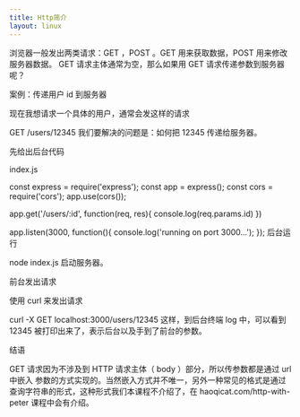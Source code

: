 ```yaml
---
title: Http简介
layout: linux
---
```


浏览器一般发出两类请求：GET ，POST 。GET 用来获取数据，POST 用来修改服务器数据。 GET 请求主体通常为空，那么如果用 GET 请求传递参数到服务器呢？

案例：传递用户 id 到服务器

现在我想请求一个具体的用户，通常会发这样的请求

GET /users/12345
我们要解决的问题是：如何把 12345 传递给服务器。

先给出后台代码

index.js

const express =  require('express');
const app = express();
const cors = require('cors');
app.use(cors());


app.get('/users/:id', function(req, res){
  console.log(req.params.id)
})

app.listen(3000, function(){
  console.log('running on port 3000...');
});
后台运行

node index.js
启动服务器。

前台发出请求

使用 curl 来发出请求

curl -X GET localhost:3000/users/12345
这样，到后台终端 log 中，可以看到 12345 被打印出来了，表示后台以及手到了前台的参数。

结语

GET 请求因为不涉及到 HTTP 请求主体（ body ）部分，所以传参数都是通过 url 中嵌入 参数的方式实现的。当然嵌入方式并不唯一，另外一种常见的格式是通过查询字符串的形式，这种形式我们本课程不介绍了，在 haoqicat.com/http-with-peter 课程中会有介绍。

